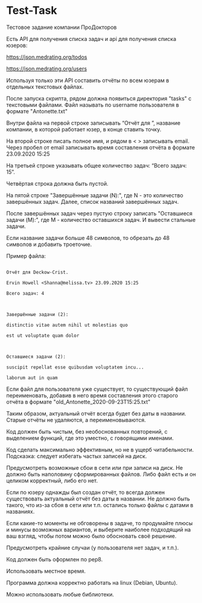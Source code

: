 # Test-Task
Тестовое задание компании ПроДокторов

Есть API для получения списка задач и api для получения списка юзеров:

https://json.medrating.org/todos

https://json.medrating.org/users

Используя только эти API составить отчёты по всем юзерам в отдельных текстовых файлах.

 

После запуска скрипта, рядом должна появиться директория "tasks" с текстовыми файлами. Файл называть по username пользователя в формате "Antonette.txt"

Внутри файла на первой строке записывать “Отчёт для ”, название компании, в которой работает юзер, в конце ставить точку.

На второй строке писать полное имя, и рядом в < > записывать email. Через пробел от email записывать время составления отчёта в формате 23.09.2020 15:25

На третьей строке указывать общее количество задач: “Всего задач: 15”.

Четвёртая строка должна быть пустой.

На пятой строке "Завершённые задачи (N):", где N - это количество завершённых задач. Далее, список названий завершённых задач.

После завершённых задач через пустую строку записать "Оставшиеся задачи (M):", где M - количество оставшихся задач. И вывести стальные задачи.

Если название задачи больше 48 символов, то обрезать до 48 символов и добавить троеточие.

 

Пример файла:

```

Отчёт для Deckow-Crist.

Ervin Howell <Shanna@melissa.tv> 23.09.2020 15:25

Всего задач: 4

 

Завершённые задачи (2):

distinctio vitae autem nihil ut molestias quo

est ut voluptate quam dolor

 

Оставшиеся задачи (2):

suscipit repellat esse quibusdam voluptatem incu...

laborum aut in quam

```

 

Если файл для пользователя уже существует, то существующий файл переименовать, добавив в него время составления этого старого отчёта в формате "old_Antonette_2020-09-23T15:25.txt"

Таким образом, актуальный отчёт всегда будет без даты в названии. Старые отчёты не удаляются, а переименовываются.

 

Код должен быть чистым, без необоснованных повторений, с выделением функций, где это уместно, с говорящими именами.

Код сделать максимально эффективным, но не в ущерб читабельности. Подсказка: следует избегать частых записей на диск.

Предусмотреть возможные сбои в сети или при записи на диск. Не должно быть наполовину сформированных файлов. Либо файл есть и он целиком корректный, либо его нет.

Если по юзеру однажды был создан отчёт, то всегда должен существовать актуальный отчёт без даты в названии. Не должно быть такого, что из-за сбоя в сети или т.п. остались только файлы с датами в названиях.

Если какие-то моменты не обговорены в задаче, то продумайте плюсы и минусы возможных вариантов, и выберите наиболее подходящий на ваш взгляд, чтобы потом можно было обосновать своё решение.

Предусмотреть крайние случаи (у пользователя нет задач, и т.п.).

Код должен быть оформлен по pep8.

Использовать местное время.

Программа должна корректно работать на linux (Debian, Ubuntu).

Можно использовать любые библиотеки.